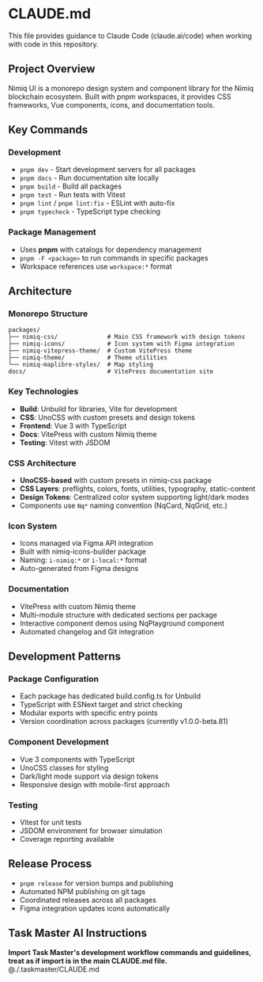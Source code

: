 # CLAUDE.md

This file provides guidance to Claude Code (claude.ai/code) when working with code in this repository.

## Project Overview

Nimiq UI is a monorepo design system and component library for the Nimiq blockchain ecosystem. Built with pnpm workspaces, it provides CSS frameworks, Vue components, icons, and documentation tools.

## Key Commands

### Development
- `pnpm dev` - Start development servers for all packages
- `pnpm docs` - Run documentation site locally
- `pnpm build` - Build all packages
- `pnpm test` - Run tests with Vitest
- `pnpm lint` / `pnpm lint:fix` - ESLint with auto-fix
- `pnpm typecheck` - TypeScript type checking

### Package Management
- Uses **pnpm** with catalogs for dependency management
- `pnpm -F <package>` to run commands in specific packages
- Workspace references use `workspace:*` format

## Architecture

### Monorepo Structure
```
packages/
├── nimiq-css/              # Main CSS framework with design tokens
├── nimiq-icons/            # Icon system with Figma integration
├── nimiq-vitepress-theme/  # Custom VitePress theme
├── nimiq-theme/            # Theme utilities
└── nimiq-maplibre-styles/  # Map styling
docs/                       # VitePress documentation site
```

### Key Technologies
- **Build**: Unbuild for libraries, Vite for development
- **CSS**: UnoCSS with custom presets and design tokens
- **Frontend**: Vue 3 with TypeScript
- **Docs**: VitePress with custom Nimiq theme
- **Testing**: Vitest with JSDOM

### CSS Architecture
- **UnoCSS-based** with custom presets in nimiq-css package
- **CSS Layers**: preflights, colors, fonts, utilities, typography, static-content
- **Design Tokens**: Centralized color system supporting light/dark modes
- Components use `Nq*` naming convention (NqCard, NqGrid, etc.)

### Icon System
- Icons managed via Figma API integration
- Built with nimiq-icons-builder package
- Naming: `i-nimiq:*` or `i-local:*` format
- Auto-generated from Figma designs

### Documentation
- VitePress with custom Nimiq theme
- Multi-module structure with dedicated sections per package
- Interactive component demos using NqPlayground component
- Automated changelog and Git integration

## Development Patterns

### Package Configuration
- Each package has dedicated build.config.ts for Unbuild
- TypeScript with ESNext target and strict checking
- Modular exports with specific entry points
- Version coordination across packages (currently v1.0.0-beta.81)

### Component Development
- Vue 3 components with TypeScript
- UnoCSS classes for styling
- Dark/light mode support via design tokens
- Responsive design with mobile-first approach

### Testing
- Vitest for unit tests
- JSDOM environment for browser simulation
- Coverage reporting available

## Release Process

- `pnpm release` for version bumps and publishing
- Automated NPM publishing on git tags
- Coordinated releases across all packages
- Figma integration updates icons automatically

## Task Master AI Instructions
**Import Task Master's development workflow commands and guidelines, treat as if import is in the main CLAUDE.md file.**
@./.taskmaster/CLAUDE.md
